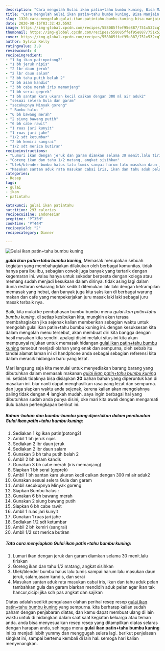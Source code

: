```yaml
---
description: "Cara mengolah Gulai ikan patin+tahu bumbu kuning, Bisa Manjain Lidah"
title: "Cara mengolah Gulai ikan patin+tahu bumbu kuning, Bisa Manjain Lidah"
slug: 1320-cara-mengolah-gulai-ikan-patintahu-bumbu-kuning-bisa-manjain-lidah
date: 2020-08-15T03:32:42.559Z
image: https://img-global.cpcdn.com/recipes/558085ffef95e887/751x532cq70/gulai-ikan-patintahu-bumbu-kuning-foto-resep-utama.jpg
thumbnail: https://img-global.cpcdn.com/recipes/558085ffef95e887/751x532cq70/gulai-ikan-patintahu-bumbu-kuning-foto-resep-utama.jpg
cover: https://img-global.cpcdn.com/recipes/558085ffef95e887/751x532cq70/gulai-ikan-patintahu-bumbu-kuning-foto-resep-utama.jpg
author: Sylvia Kelly
ratingvalue: 3.8
reviewcount: 4
recipeingredient:
- "1 kg ikan patinpotong2"
- "1 bh jeruk nipis"
- "2 lbr daun jeruk"
- "2 lbr daun salam"
- "3 bh tahu putih belah 2"
- "2 bh asam kandis"
- "3 bh cabe merah iris memanjang"
- "1 bh serai geprek"
- "1 bh santan kara ukuran kecil caikan dengan 300 ml air aduk2"
- "sesuai selera Gula dan garam"
- "secukupnya Minyak goreng"
- " Bumbu halus "
- "6 bh bawang merah"
- "2 siung bawang putih"
- "6 bh cabe rawit"
- "1 ruas jari kunyit"
- "1 ruas jari jahe"
- "1/2 sdt ketumbar"
- "2 bh kemiri sangrai"
- "1/2 sdt merica butiran"
recipeinstructions:
- "Lumuri ikan dengan jeruk dan garam diamkan selama 30 menit.lalu tiriskan"
- "Goreng ikan dan tahu 1/2 matang, angkat sisihkan"
- "Ulek/blender bumbu halus lalu tumis sampai harum lalu masukan daun jeruk, salam,asam kandis, dan serai"
- "Masukan santan aduk rata masukan cabai iris, ikan dan tahu aduk pelan tambahkan gula dan garam biarkan mendidih aduk pelan agar ikan tak hancur,cicipi jika sdh pas angkat dan sajikan"
categories:
- Resep
tags:
- gulai
- ikan
- patintahu

katakunci: gulai ikan patintahu 
nutrition: 293 calories
recipecuisine: Indonesian
preptime: "PT35M"
cooktime: "PT44M"
recipeyield: "2"
recipecategory: Dinner

---
```



![Gulai ikan patin+tahu bumbu kuning](https://img-global.cpcdn.com/recipes/558085ffef95e887/751x532cq70/gulai-ikan-patintahu-bumbu-kuning-foto-resep-utama.jpg)

<b><i>gulai ikan patin+tahu bumbu kuning</i></b>, Memasak merupakan sebuah kegiatan yang membahagiakan dilakukan oleh berbagai komunitas. tidak hanya para ibu ibu, sebagian cowok juga banyak yang tertarik dengan kegemaran ini. walau hanya untuk sekedar berpesta dengan kolega atau memang sudah menjadi kesukaan dalam dirinya. tidak asing lagi dalam dunia restoran sekarang tidak sedikit ditemukan laki laki dengan ketrampilan memasak yang hebat, dan banyak juga kita saksikan di berbagai warung makan dan cafe yang mempekerjakan juru masak laki laki sebagai juru masak terbaik nya.



Baik, kita mulai ke pembahasan bumbu bumbu menu <i>gulai ikan patin+tahu bumbu kuning</i>. di setiap kesibukan kita, mungkin akan terasa membahagiakan jika sejenak kalian memberikan sebagian waktu untuk mengolah gulai ikan patin+tahu bumbu kuning ini. dengan kesuksesan kita dalam mengolah menu tersebut, akan membuat diri kita bangga dengan hasil masakan kita sendiri. apalagi disini melalui situs ini kita akan mempunyai rujukan untuk memasak hidangan <u>gulai ikan patin+tahu bumbu kuning</u> tersebut menjadi olahan yang enak dan sempurna, oleh sebab itu tandai alamat laman ini di handphone anda sebagai sebagian referensi kita dalam meracik hidangan baru yang lezat.


Mari langsung saja kita memulai untuk menyediakan barang barang yang dibutuhkan dalam memasak makanan <u><i>gulai ikan patin+tahu bumbu kuning</i></u> ini. setidak tidaknya bisa disiapkan <b>20</b> bahan bahan yang diperuntuk kan di masakan ini. biar nanti dapat menghasilkan rasa yang lezat dan sempurna. dan juga siapkan waktu anda sejenak, karena kalian akan mengolahnya paling tidak dengan <b>4</b> langkah mudah. saya ingin berbagai hal yang dibutuhkan sudah anda punya disini, oke mari kita awali dengan mengamati dulu bahan perlengkapan berikut ini.

<!--inarticleads1-->

##### Bahan-bahan dan bumbu-bumbu yang diperlukan dalam pembuatan Gulai ikan patin+tahu bumbu kuning:

1. Sediakan 1 kg ikan patin(potong2)
1. Ambil 1 bh jeruk nipis
1. Sediakan 2 lbr daun jeruk
1. Sediakan 2 lbr daun salam
1. Gunakan 3 bh tahu putih belah 2
1. Ambil 2 bh asam kandis
1. Gunakan 3 bh cabe merah (iris memanjang)
1. Siapkan 1 bh serai (geprek)
1. Ambil 1 bh santan kara ukuran kecil caikan dengan 300 ml air aduk2
1. Gunakan sesuai selera Gula dan garam
1. Ambil secukupnya Minyak goreng
1. Siapkan  Bumbu halus :
1. Gunakan 6 bh bawang merah
1. Gunakan 2 siung bawang putih
1. Siapkan 6 bh cabe rawit
1. Ambil 1 ruas jari kunyit
1. Gunakan 1 ruas jari jahe
1. Sediakan 1/2 sdt ketumbar
1. Ambil 2 bh kemiri (sangrai)
1. Ambil 1/2 sdt merica butiran




<!--inarticleads2-->

##### Tata cara menyiapkan Gulai ikan patin+tahu bumbu kuning:

1. Lumuri ikan dengan jeruk dan garam diamkan selama 30 menit.lalu tiriskan
1. Goreng ikan dan tahu 1/2 matang, angkat sisihkan
1. Ulek/blender bumbu halus lalu tumis sampai harum lalu masukan daun jeruk, salam,asam kandis, dan serai
1. Masukan santan aduk rata masukan cabai iris, ikan dan tahu aduk pelan tambahkan gula dan garam biarkan mendidih aduk pelan agar ikan tak hancur,cicipi jika sdh pas angkat dan sajikan




Diatas adalah sedikit pengulasan olahan perihal resep resep <u>gulai ikan patin+tahu bumbu kuning</u> yang sempurna. kita berharap kalian sudah paham dengan penjabaran diatas, dan kamu dapat membuat ulang di lain waktu untuk di hidangkan dalam saat saat kegiatan keluarga atau teman anda. anda bisa menyesuaikan resep resep yang ditampilkan diatas selaras dengan harapan anda, sehingga menu <b>gulai ikan patin+tahu bumbu kuning</b> ini bs menjadi lebih yummy dan menggugah selera lagi. berikut penjelasan singkat ini, sampai bertemu kembali di lain hal. semoga hari kalian menyenangkan.
